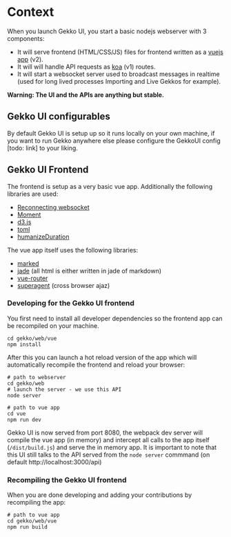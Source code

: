 # Context

When you launch Gekko UI, you start a basic nodejs webserver with 3 components:

- It will serve frontend (HTML/CSS/JS) files for frontend written as a [vuejs app](https://vuejs.org/) (v2).
- It will will handle API requests as [koa](http://koajs.com/) (v1) routes.
- It will start a websocket server used to broadcast messages in realtime (used for long lived processes Importing and Live Gekkos for example).

**Warning: The UI and the APIs are anything but stable.**

## Gekko UI configurables

By default Gekko UI is setup up so it runs locally on your own machine, if you want to run Gekko anywhere else please configure the GekkoUI config [todo: link] to your liking.

## Gekko UI Frontend

The frontend is setup as a very basic vue app. Additionally the following libraries are used:

- [Reconnecting websocket](https://github.com/joewalnes/reconnecting-websocket)
- [Moment](http://momentjs.com/)
- [d3.js](https://d3js.org/)
- [toml](https://github.com/BinaryMuse/toml-node)
- [humanizeDuration](https://github.com/EvanHahn/HumanizeDuration.js)

The vue app itself uses the following libraries:

- [marked](https://github.com/chjj/marked)
- [jade](https://github.com/pugjs) (all html is either written in jade of markdown)
- [vue-router](https://github.com/vuejs/vue-router)
- [superagent](https://github.com/visionmedia/superagent) (cross browser ajaz)

### Developing for the Gekko UI frontend

You first need to install all developer dependencies so the frontend app can be recompiled on your machine.

    cd gekko/web/vue
    npm install

After this you can launch a hot reload version of the app which will automatically recompile the frontend and reload your browser:

    # path to webserver
    cd gekko/web
    # launch the server - we use this API
    node server

    # path to vue app
    cd vue
    npm run dev

Gekko UI is now served from port 8080, the webpack dev server will compile the vue app (in memory) and intercept all calls to the app itself (`/dist/build.js`) and serve the in memory app. It is important to note that this UI still talks to the API served from the `node server` commmand (on default http://localhost:3000/api) 

### Recompiling the Gekko UI frontend

When you are done developing and adding your contributions by recompiling the app:

    # path to vue app
    cd gekko/web/vue
    npm run build